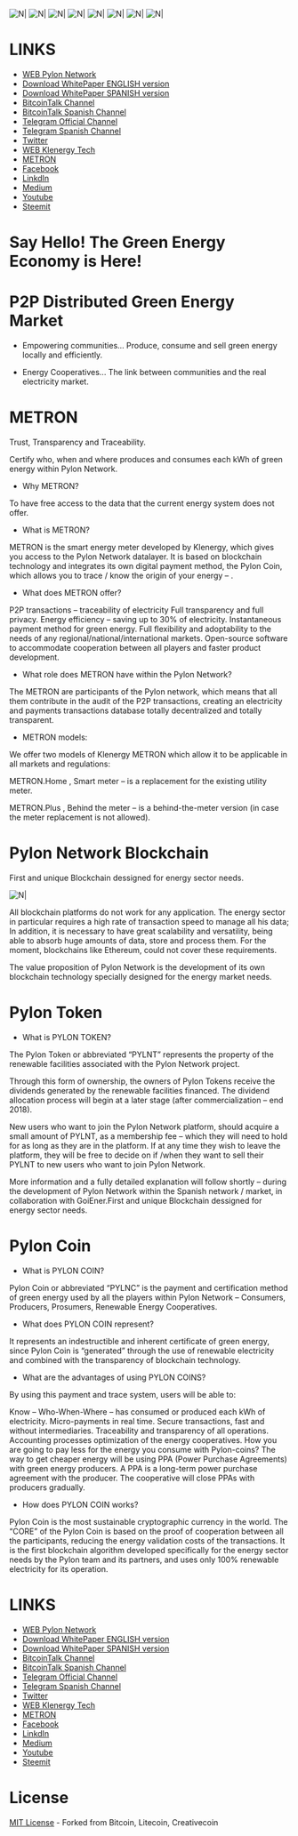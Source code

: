 ![N|](https://pylon-network.org/wp-content/uploads/2018/01/Captura1-1.jpg)
![N|](https://pylon-network.org/wp-content/uploads/2018/01/Captura2.jpg)
![N|](https://pylon-network.org/wp-content/uploads/2018/01/Captura3.jpg)
![N|](https://pylon-network.org/wp-content/uploads/2018/01/Captura4.jpg)
![N|](https://pylon-network.org/wp-content/uploads/2018/01/Captura5.jpg)
![N|](https://pylon-network.org/wp-content/uploads/2018/01/Captura6.jpg)
![N|](https://pylon-network.org/wp-content/uploads/2018/01/Captura7.jpg)
![N|](https://pylon-network.org/wp-content/uploads/2018/01/Captura8.jpg)

# LINKS

- [WEB Pylon Network](http://pylon-network.org/)
- [Download WhitePaper ENGLISH version](http://pylon-network.org/wp-content/uploads/2017/07/170730_WP-PYLNC_EN.pdf)
- [Download WhitePaper SPANISH version](http://pylon-network.org/wp-content/uploads/2017/07/170730_WP-PYLNC_ES.pdf)
- [BitcoinTalk Channel](https://bitcointalk.org/index.php?topic=2054297)
- [BitcoinTalk Spanish Channel](https://bitcointalk.org/index.php?topic=2055169)
- [Telegram Official Channel](https://t.me/pylonnetworkofficialtelegram)
- [Telegram Spanish Channel](https://t.me/pylonnetworkspanishchannel)
- [Twitter](https://twitter.com/KlenergyTech)
- [WEB Klenergy Tech](http://klenergy-tech.com/)
- [METRON](http://metron.es)
- [Facebook](https://www.facebook.com/KlenergyTechOfficial/s)
- [LinkdIn]( https://www.linkedin.com/company-beta/10229571/)
- [Medium](https://medium.com/@KlenergyTech)
- [Youtube](https://www.youtube.com/channel/UCZY7CDvy69VrsrBniETH9Sw)
- [Steemit](https://steemit.com/@pylonnetwork)
#                                 Say Hello! The Green Energy Economy is Here!

# P2P Distributed Green Energy Market
- Empowering communities... Produce, consume and sell green energy locally and efficiently.

- Energy Cooperatives... The link between communities and the real electricity market.

# METRON 

Trust, Transparency and Traceability.

Certify who, when and where produces and consumes each kWh of green energy within Pylon Network.

- Why METRON?

To have free access to the data that the current energy system does not offer.

- What is METRON?

METRON is the smart energy meter developed by Klenergy, which gives you access to the Pylon Network datalayer. It is based on blockchain technology and integrates its own digital payment method, the Pylon Coin, which allows you to trace / know the origin of your energy – .

- What does METRON offer?

P2P transactions – traceability of electricity
Full transparency and full privacy.
Energy efficiency – saving up to 30% of electricity.
Instantaneous payment method for green energy. 
Full flexibility and adoptability to the needs of any regional/national/international markets.
Open-source software to accommodate cooperation between all players and faster product development.

- What role does METRON have within the Pylon Network?

The METRON are participants of the Pylon network, which means that all them contribute in the audit of the P2P transactions, creating an electricity and payments transactions database totally decentralized and totally transparent.

- METRON models:

We offer two models of Klenergy METRON which allow it to be applicable in all markets and regulations:

METRON.Home , Smart meter – is a replacement for the existing utility meter.

METRON.Plus , Behind the meter – is a behind-the-meter version (in case the meter replacement is not allowed).
  

# Pylon Network Blockchain

First and unique Blockchain dessigned for energy sector needs.

![N|](https://pylon-network.org/wp-content/uploads/2018/02/Imagen_layers.png)

All blockchain platforms do not work for any application. The energy sector in particular requires a high rate of transaction speed to manage all his data; In addition, it is necessary to have great scalability and versatility, being able to absorb huge amounts of data, store and process them. For the moment, blockchains like Ethereum, could not cover these requirements.

The value proposition of Pylon Network is the development of its own blockchain technology specially designed for the energy market needs.

# Pylon Token

- What is PYLON TOKEN?

The Pylon Token or abbreviated “PYLNT” represents the property of the renewable facilities associated with the Pylon Network project.

Through this form of ownership, the owners of Pylon Tokens receive the dividends generated by the renewable facilities financed. The dividend allocation process will begin at a later stage (after commercialization – end 2018).

New users who want to join the Pylon Network platform, should acquire a small amount of PYLNT, as a membership fee – which they will need to hold for as long as they are in the platform. If at any time they wish to leave the platform, they will be free to decide on if /when they want to sell their PYLNT to new users who want to join Pylon Network.

More information and a fully detailed explanation will follow shortly – during the development of Pylon Network within the Spanish network / market, in collaboration with GoiEner.First and unique Blockchain dessigned for energy sector needs.

# Pylon Coin

- What is PYLON COIN?

Pylon Coin or abbreviated “PYLNC” is the payment and certification method of green energy used by all the players within Pylon Network – Consumers, Producers, Prosumers, Renewable Energy Cooperatives.

- What does PYLON COIN represent?

It represents an indestructible and inherent certificate of green energy, since Pylon Coin is “generated” through the use of renewable electricity and combined with the transparency of blockchain technology.

- What are the advantages of using PYLON COINS?

By using this payment and trace system, users will be able to:

Know – Who-When-Where – has consumed or produced each kWh of electricity.
Micro-payments in real time.
Secure transactions, fast and without intermediaries.
Traceability and transparency of all operations.
Accounting processes optimization of the energy cooperatives.
How you are going to pay less for the energy you consume with Pylon-coins?
The way to get cheaper energy will be using PPA (Power Purchase Agreements) with green energy producers. A PPA is a long-term power purchase agreement with the producer. The cooperative will close PPAs with producers gradually.

- How does PYLON COIN works?

Pylon Coin is the most sustainable cryptographic currency in the world. The “CORE” of the Pylon Coin is based on the proof of cooperation between all the participants, reducing the energy validation costs of the transactions. It is the first blockchain algorithm developed specifically for the energy sector needs by the Pylon team and its partners, and uses only 100% renewable electricity for its operation.

 

# LINKS

- [WEB Pylon Network](http://pylon-network.org/)
- [Download WhitePaper ENGLISH version](http://pylon-network.org/wp-content/uploads/2017/07/170730_WP-PYLNC_EN.pdf)
- [Download WhitePaper SPANISH version](http://pylon-network.org/wp-content/uploads/2017/07/170730_WP-PYLNC_ES.pdf)
- [BitcoinTalk Channel](https://bitcointalk.org/index.php?topic=2054297)
- [BitcoinTalk Spanish Channel](https://bitcointalk.org/index.php?topic=2055169)
- [Telegram Official Channel](https://t.me/pylonnetworkofficialtelegram)
- [Telegram Spanish Channel](https://t.me/pylonnetworkspanishchannel)
- [Twitter](https://twitter.com/KlenergyTech)
- [WEB Klenergy Tech](http://klenergy-tech.com/)
- [METRON](http://metron.es)
- [Facebook](https://www.facebook.com/KlenergyTechOfficial/s)
- [LinkdIn]( https://www.linkedin.com/company-beta/10229571/)
- [Medium](https://medium.com/@KlenergyTech)
- [Youtube](https://www.youtube.com/channel/UCZY7CDvy69VrsrBniETH9Sw)
- [Steemit](https://steemit.com/@pylonnetwork)

# License

[MIT License](https://github.com/klenergy/pyloncoin/blob/1.3.0/LICENSE) - Forked from Bitcoin, Litecoin, Creativecoin
